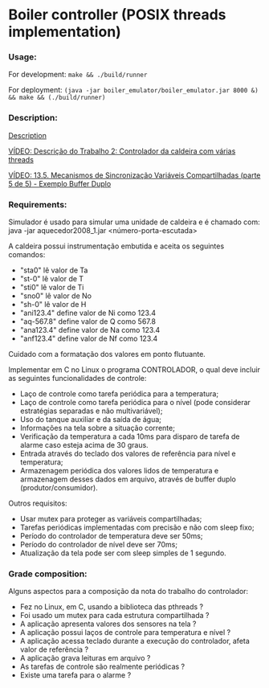 # Boiler controller (POSIX threads implementation)



### Usage:

For development: `make && ./build/runner`

For deployment: `(java -jar boiler_emulator/boiler_emulator.jar 8000 &) && make && (./build/runner)`


### Description:
[Description](http://www.romulosilvadeoliveira.eng.br/livrotemporeal/Trabalhos/controle-caldeira-2.pdf)

[VÍDEO: Descrição do Trabalho 2: Controlador da caldeira com várias threads](https://www.youtube.com/watch?v=cLVTDSLXTCY)

[VÍDEO: 13.5. Mecanismos de Sincronização Variáveis Compartilhadas (parte 5 de 5) - Exemplo Buffer Duplo](https://www.youtube.com/watch?v=y5aa-NQ7TQ4)


### Requirements:

Simulador é usado para simular uma unidade de caldeira e é chamado com:
java -jar aquecedor2008_1.jar <número-porta-escutada>

A caldeira possui instrumentação embutida e aceita os seguintes comandos:
- "sta0" lê valor de Ta
- "st-0" lê valor de T
- "sti0" lê valor de Ti
- "sno0" lê valor de No
- "sh-0" lê valor de H
- "ani123.4" define valor de Ni como 123.4
- "aq-567.8" define valor de Q como 567.8
- "ana123.4" define valor de Na como 123.4
- "anf123.4" define valor de Nf como 123.4

Cuidado com a formatação dos valores em ponto flutuante.

Implementar em C no Linux o programa CONTROLADOR, o qual deve incluir as seguintes funcionalidades de controle:

- Laço de controle como tarefa periódica para a temperatura;
- Laço de controle como tarefa periódica para o nível (pode considerar estratégias separadas e não multivariável);
- Uso do tanque auxiliar e da saída de água;
- Informações na tela sobre a situação corrente;
- Verificação da temperatura a cada 10ms para disparo de tarefa de alarme caso esteja acima de 30 graus.
- Entrada através do teclado dos valores de referência para nível e temperatura;
- Armazenagem periódica dos valores lidos de temperatura e armazenagem desses dados em arquivo, através de buffer duplo (produtor/consumidor).

Outros requisitos:
- Usar mutex para proteger as variáveis compartilhadas;
- Tarefas periódicas implementadas com precisão e não com sleep fixo;
- Período do controlador de temperatura deve ser 50ms;
- Período do controlador de nível deve ser 70ms;
- Atualização da tela pode ser com sleep simples de 1 segundo.

### Grade composition:

Alguns aspectos para a composição da nota do trabalho do controlador:
- Fez no Linux, em C, usando a biblioteca das pthreads ?
- Foi usado um mutex para cada estrutura compartilhada ?
- A aplicação apresenta valores dos sensores na tela ?
- A aplicação possui laços de controle para temperatura e nível ?
- A aplicação acessa teclado durante a execução do controlador, afeta valor de referência ?
- A aplicação grava leituras em arquivo ?
- As tarefas de controle são realmente periódicas ?
- Existe uma tarefa para o alarme ?